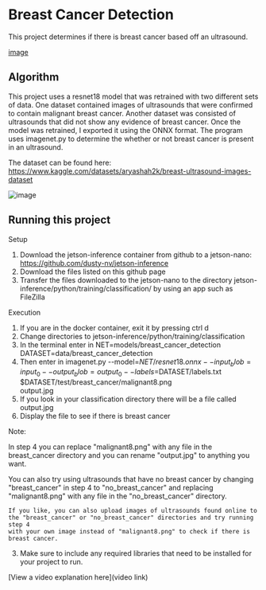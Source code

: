 # Breast Cancer Detection
 
 This project determines if there is breast cancer based off an ultrasound.
 
[image](https://github.com/Aidenn8/Breast-Cancer-Detection/assets/138057733/9dab020a-77ff-4b2c-9811-920e98fb49ba)

## Algorithm

This project uses a resnet18 model that was retrained with two different sets of data. One dataset contained images of ultrasounds that were confirmed to contain malignant breast cancer. Another dataset was consisted of ultrasounds that did not show any evidence of breast cancer. Once the model was retrained, I exported it using the ONNX format. The program uses imagenet.py to determine the whether or not breast cancer is present in an ultrasound. 

The dataset can be found here: https://www.kaggle.com/datasets/aryashah2k/breast-ultrasound-images-dataset  

![image](https://github.com/Aidenn8/Breast-Cancer-Detection/assets/138057733/1c9b8135-0c58-45ba-ba63-2ee68f04e005)


## Running this project


   Setup
   
   1) Download the jetson-inference container from github to a jetson-nano: https://github.com/dusty-nv/jetson-inference
   2) Download the files listed on this github page
   5) Transfer the files downloaded to the jetson-nano to the directory jetson-inference/python/training/classification/ by using an app such as FileZilla
 




   Execution

   1) If you are in the docker container, exit it by pressing ctrl d
   2) Change directories to jetson-inference/python/training/classification
   3) In the terminal enter in
      NET=models/breast_cancer_detection 
      DATASET=data/breast_cancer_detection
   4) Then enter in
      imagenet.py --model=$NET/resnet18.onnx --input_blob=input_0 --output_blob=output_0 --labels=$DATASET/labels.txt $DATASET/test/breast_cancer/malignant8.png    
      output.jpg
   5) If you look in your classification directory there will be a file called output.jpg
   6) Display the file to see if there is breast cancer




      
   Note:  
   
   In step 4 you can replace "malignant8.png" with any file in the breast_cancer directory and you can rename "output.jpg" to anything you want.
      
   You can also try using ultrasounds that have no breast cancer by changing "breast_cancer" in step 4 to "no_breast_cancer" and replacing      
   "malignant8.png" with any file in the "no_breast_cancer" directory.

    If you like, you can also upload images of ultrasounds found online to the "breast_cancer" or "no_breast_cancer" directories and try running step 4 
    with your own image instead of "malignant8.png" to check if there is breast cancer.
         

    
   
3. Make sure to include any required libraries that need to be installed for your project to run.

[View a video explanation here](video link)
